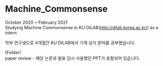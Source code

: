 # Machine_Commonsense

October 2020 ~ February 2021  
Studying Machine Commonsense in KU DILAB(http://dilab.korea.ac.kr/) as a intern  

학부 연구생으로 4개월간 KU DILAB에서 기계 상식 분야를 공부했습니다.  

[Folder]  
paper review - 해당 논문과 발표 당시 사용했던 PPT가 포함되어 있습니다.
